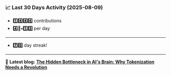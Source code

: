 <!--START_STATS-->
### 📈 Last 30 Days Activity (2025-08-09)  
- **1️⃣4️⃣4️⃣4️⃣** contributions  
- **4️⃣🎱•1️⃣3️⃣** per day
---
- **7️⃣0️⃣** day streak!
---
📝 **Latest blog:** [**The Hidden Bottleneck in AI's Brain: Why Tokenization Needs a Revolution**](https://andriak.com/blog/tokenization-revolution)
<!--END_STATS-->
